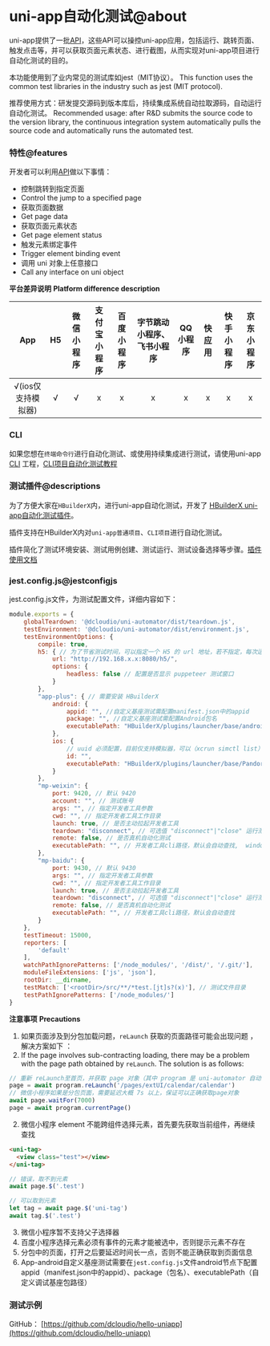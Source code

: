 # uni-app自动化测试@about

uni-app提供了一批[API](/collocation/auto/api)，这些API可以操控uni-app应用，包括运行、跳转页面、触发点击等，并可以获取页面元素状态、进行截图，从而实现对uni-app项目进行自动化测试的目的。

本功能使用到了业内常见的测试库如jest（MIT协议）。
This function uses the common test libraries in the industry such as jest (MIT protocol).

推荐使用方式：研发提交源码到版本库后，持续集成系统自动拉取源码，自动运行自动化测试。
Recommended usage: after R&D submits the source code to the version library, the continuous integration system automatically pulls the source code and automatically runs the automated test.

### 特性@features
开发者可以利用[API](/collocation/auto/api)做以下事情：

* 控制跳转到指定页面
* Control the jump to a specified page
* 获取页面数据
* Get page data
* 获取页面元素状态
* Get page element status
* 触发元素绑定事件
* Trigger element binding event
* 调用 uni 对象上任意接口
* Call any interface on uni object

**平台差异说明**
**Platform difference description**

|App|H5|微信小程序|支付宝小程序|百度小程序|字节跳动小程序、飞书小程序|QQ小程序|快应用|快手小程序|京东小程序|
|:-:|:-:|:-:|:-:|:-:|:-:|:-:|:-:|:-:|:-:|
|√(ios仅支持模拟器)|√|√|x|x|x|x|x|x|x|

### CLI

如果您想在`终端命令行`进行自动化测试、或使用持续集成进行测试，请使用uni-app [CLI](https://uniapp.dcloud.net.cn/quickstart?id=_2-通过vue-cli命令行) 工程，[CLI项目自动化测试教程](/collocation/auto/uniapp-cli-project)

### 测试插件@descriptions

为了方便大家在`HBuilderX`内，进行uni-app自动化测试，开发了 [HBuilderX uni-app自动化测试插件](https://ext.dcloud.net.cn/plugin?id=5708)。

插件支持在HBuilderX内对`uni-app普通项目`、`CLI项目`进行自动化测试。

插件简化了测试环境安装、测试用例创建、测试运行、测试设备选择等步骤。[插件使用文档](/collocation/auto/hbuilderx-extension/index)


### jest.config.js@jestconfigjs

jest.config.js文件，为测试配置文件，详细内容如下：

```js
module.exports = {
	globalTeardown: '@dcloudio/uni-automator/dist/teardown.js',
	testEnvironment: '@dcloudio/uni-automator/dist/environment.js',
	testEnvironmentOptions: {
		compile: true,
		h5: { // 为了节省测试时间，可以指定一个 H5 的 url 地址，若不指定，每次运行测试，会先 npm run dev:h5
			url: "http://192.168.x.x:8080/h5/",
			options: {
				headless: false // 配置是否显示 puppeteer 测试窗口
			}
		},
		"app-plus": { // 需要安装 HBuilderX
			android: {
				appid: "", //自定义基座测试需配置manifest.json中的appid
				package: "", //自定义基座测试需配置Android包名
				executablePath: "HBuilderX/plugins/launcher/base/android_base.apk" // apk 目录或自定义调试基座包路径
			},
			ios: {
				// uuid 必须配置，目前仅支持模拟器，可以（xcrun simctl list）查看要使用的模拟器 uuid
				id: "",
				executablePath: "HBuilderX/plugins/launcher/base/Pandora_simulator.app" // ipa 目录
			}
		},
		"mp-weixin": {
			port: 9420, // 默认 9420
			account: "", // 测试账号
			args: "", // 指定开发者工具参数
			cwd: "", // 指定开发者工具工作目录
			launch: true, // 是否主动拉起开发者工具
			teardown: "disconnect", // 可选值 "disconnect"|"close" 运行测试结束后，断开开发者工具或关闭开发者工具
			remote: false, // 是否真机自动化测试
			executablePath: "", // 开发者工具cli路径，默认会自动查找,  windows: C:/Program Files (x86)/Tencent/微信web开发者工具/cli.bat", mac: /Applications/wechatwebdevtools.app/Contents/MacOS/cli
		},
		"mp-baidu": {
			port: 9430, // 默认 9430
			args: "", // 指定开发者工具参数
			cwd: "", // 指定开发者工具工作目录
			launch: true, // 是否主动拉起开发者工具
			teardown: "disconnect", // 可选值 "disconnect"|"close" 运行测试结束后，断开开发者工具或关闭开发者工具
			remote: false, // 是否真机自动化测试
			executablePath: "", // 开发者工具cli路径，默认会自动查找
		}
	},
	testTimeout: 15000,
	reporters: [
		'default'
	],
	watchPathIgnorePatterns: ['/node_modules/', '/dist/', '/.git/'],
	moduleFileExtensions: ['js', 'json'],
	rootDir: __dirname,
	testMatch: ['<rootDir>/src/**/*test.[jt]s?(x)'], // 测试文件目录
	testPathIgnorePatterns: ['/node_modules/']
}

```



**注意事项**
**Precautions**

1. 如果页面涉及到分包加载问题，`reLaunch` 获取的页面路径可能会出现问题 ，解决方案如下 ：
1. If the page involves sub-contracting loading, there may be a problem with the page path obtained by `reLaunch`. The solution is as follows:
```javascript
// 重新 reLaunch至首页，并获取 page 对象（其中 program 是 uni-automator 自动注入的全局对象）
page = await program.reLaunch('/pages/extUI/calendar/calendar')
// 微信小程序如果是分包页面，需要延迟大概 7s 以上，保证可以正确获取page对象
await page.waitFor(7000)
page = await program.currentPage()
```

2. 微信小程序 element 不能跨组件选择元素，首先要先获取当前组件，再继续查找

```html
<uni-tag>
  <view class="test"></view>
</uni-tag>
```

```javascript
// 错误，取不到元素
await page.$('.test')

// 可以取到元素
let tag = await page.$('uni-tag')
await tag.$('.test')
```

3. 微信小程序暂不支持父子选择器
4. 百度小程序选择元素必须有事件的元素才能被选中，否则提示元素不存在
5. 分包中的页面，打开之后要延迟时间长一点，否则不能正确获取到页面信息
6. App-android自定义基座测试需要在`jest.config.js`文件android节点下配置appid（manifest.json中的appid）、package（包名）、executablePath（自定义调试基座包路径）

### 测试示例

GitHub： [https://github.com/dcloudio/hello-uniapp](https://github.com/dcloudio/hello-uniapp)